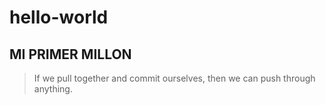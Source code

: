 # hello-world
MI PRIMER MILLON
---
> If we pull together and commit ourselves, then we can push through anything.
